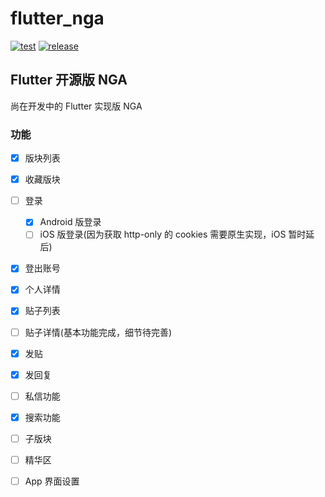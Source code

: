# flutter_nga

[![test](https://github.com/loshine/flutter-nga/workflows/test/badge.svg)](https://github.com/loshine/flutter-nga/actions?query=workflow%3Atest)
[![release](https://img.shields.io/github/v/release/loshine/flutter-nga.svg)](https://github.com/loshine/flutter-nga/releases/)

## Flutter 开源版 NGA

尚在开发中的 Flutter 实现版 NGA

### 功能

- [x] 版块列表
- [x] 收藏版块
- [ ] 登录
    - [x] Android 版登录
    - [ ] iOS 版登录(因为获取 http-only 的 cookies 需要原生实现，iOS 暂时延后)
- [x] 登出账号
- [x] 个人详情
- [x] 贴子列表
- [ ] 贴子详情(基本功能完成，细节待完善)
- [x] 发贴
- [x] 发回复
- [ ] 私信功能
- [x] 搜索功能
- [ ] 子版块
- [ ] 精华区
- [ ] App 界面设置

